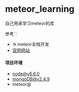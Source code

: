 # meteor_learning
自己用来学习meteor的库

参考：
- ``书`` meteor全栈开发
- [官网网站](https://www.meteor.com)
#### 项目环境
- node@v6.6.0
- mongoDB@v2.4.9
- meteor@
